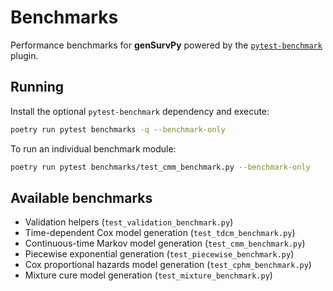 # Benchmarks

Performance benchmarks for **genSurvPy** powered by the [`pytest-benchmark`](https://pytest-benchmark.readthedocs.io/en/latest/) plugin.

## Running

Install the optional `pytest-benchmark` dependency and execute:

```bash
poetry run pytest benchmarks -q --benchmark-only
```

To run an individual benchmark module:

```bash
poetry run pytest benchmarks/test_cmm_benchmark.py --benchmark-only
```

## Available benchmarks

- Validation helpers (`test_validation_benchmark.py`)
- Time-dependent Cox model generation (`test_tdcm_benchmark.py`)
- Continuous-time Markov model generation (`test_cmm_benchmark.py`)
- Piecewise exponential generation (`test_piecewise_benchmark.py`)
- Cox proportional hazards model generation (`test_cphm_benchmark.py`)
- Mixture cure model generation (`test_mixture_benchmark.py`)
